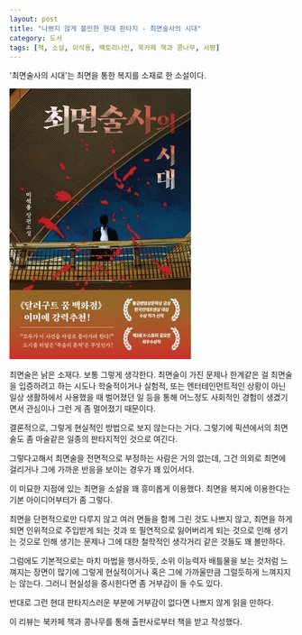 ```yaml
---
layout: post
title: "나쁘지 않게 볼만한 현대 판타지 - 최면술사의 시대"
category: 도서
tags: [책, 소설, 이석용, 팩토리나인, 북카페 책과 콩나무, 서평]
---
```


'최면술사의 시대'는
최면을 통한 복지를 소재로 한 소설이다.

![표지](/images/book/the-age-of-the-hypnotist-book.jpg)

최면술은 낡은 소재다.
보통 그렇게 생각한다.
최면술이 가진 문제나 한계같은 걸 최면술을 입증하려고 하는 시도나
학술적이거나 실험적, 또는 엔터테인먼트적인 상황이 아닌
일상 생활하에서 사용했을 때 벌어졌던 일 등을 통해
어느정도 사회적인 경험이 생겼기면서 관심이나 그런 게 좀 멀어졌기 때문이다.

결론적으로, 그렇게 현실적인 방법으로 보지 않는다는 거다.
그렇기에 픽션에서의 최면술도 좀 마술같은 일종의 판타지적인 것으로 여긴다.

그렇다고해서 최면술을 전면적으로 부정하는 사람은 거의 없는데,
그건 의외로 최면에 걸리거나 그에 가까운 반응을 보이는 경우가 꽤 있어서다.

이 미묘한 지점에 있는 최면을 소설을 꽤 흥미롭게 이용했다.
최면을 복지에 이용한다는 기본 아이디어부터가 좀 그렇다.

최면을 단편적으로만 다루지 않고 여러 면들을 함께 그린 것도 나쁘지 않고,
최면을 하게 되면 인위적으로 주입받게 되는 것과
또 필연적으로 잃어버리게 되는 것으로 인해 생기는 것으로 인해 생기는 문제나
그에 대한 철학적인 생각거리 같은 것들도 꽤 볼만하다.

그럼에도 기본적으로는 마치 마법을 행사하듯,
소위 이능력자 배틀물을 보는 것처럼 느껴지는 장면이 많기에
그렇게 현실적이거나 혹은 그에 가까울만큼 그럴듯하게 느껴지지는 않는다.
그러니 현실성을 중시한다면 좀 거부감이 들 수도 있다.

반대로 그런 현대 판타지스러운 부분에 거부감이 없다면
나쁘지 않게 읽을 만하다.



<div class="im im-info">
이 리뷰는 북카페 책과 콩나무를 통해 출판사로부터 책을 받고 작성했다.
</div>
